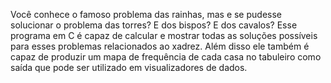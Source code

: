 Você conhece o famoso problema das rainhas, mas e se pudesse solucionar o problema das torres? E dos bispos? E dos cavalos? Esse programa em C é capaz de calcular e mostrar todas as soluções possíveis para esses problemas relacionados ao xadrez. Além disso ele também é capaz de produzir um mapa de frequência de cada casa no tabuleiro como saída que pode ser utilizado em visualizadores de dados.
